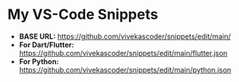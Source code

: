 # My VS-Code Snippets

- **BASE URL:** https://github.com/vivekascoder/snippets/edit/main/
- **For Dart/Flutter:** https://github.com/vivekascoder/snippets/edit/main/flutter.json
- **For Python:** https://github.com/vivekascoder/snippets/edit/main/python.json

